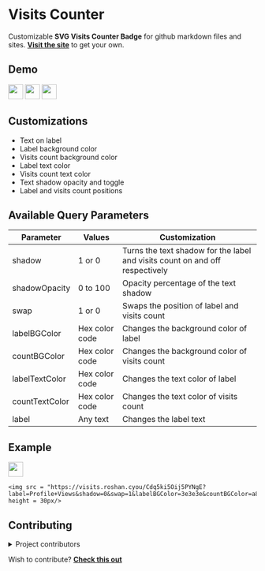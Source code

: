 # Visits Counter

Customizable **SVG Visits Counter Badge** for github markdown files and sites. **[Visit the site](https://visits.roshan.cyou)** to get your own.

## Demo

<img src = "https://visits.roshan.cyou/Cdq5ki5Oij5PYNgE?countBGColor=A2C93E" height = 30px/> <img src = "https://visits.roshan.cyou/Cdq5ki5Oij5PYNgE?label=Profile+Views&shadow=0&swap=1&labelBGColor=3e3e3e&countBGColor=a8a8a8&labelTextColor=ffffff&countTextColor=000000" height = 30px/> <img src = "https://visits.roshan.cyou/Cdq5ki5Oij5PYNgE?label=Hit%20Count&textShadow=1&labelBGColor=1CA2F1&countBGColor=3e3e3e&labelTextColor=FFFFFF&countTextColor=ffffff" height = 30px/>

## Customizations

- Text on label
- Label background color
- Visits count background color
- Label text color
- Visits count text color
- Text shadow opacity and toggle
- Label and visits count positions

## Available Query Parameters
| **Parameter** | **Values**    | **Customization**                                                            |
|---------------|---------------|------------------------------------------------------------------------------|
| shadow        | 1 or 0        | Turns the text shadow for the label and visits count on and off respectively |
| shadowOpacity | 0 to 100 | Opacity percentage of the text shadow |
| swap        | 1 or 0        | Swaps the position of label and visits count |
| labelBGColor  | Hex color code | Changes the background color of label                                        |
| countBGColor         | Hex color code | Changes the background color of visits count                                 |
| labelTextColor       | Hex color code | Changes the text color of label                                              |
| countTextColor       | Hex color code | Changes the text color of visits count                                       |
| label        | Any text      | Changes the label text                                                            |

## Example

<img src = "https://visits.roshan.cyou/Cdq5ki5Oij5PYNgE?label=Profile+Views&shadow=0&swap=1&labelBGColor=3e3e3e&countBGColor=a8a8a8&labelTextColor=ffffff&countTextColor=000000" height = 30px/>

```
<img src = "https://visits.roshan.cyou/Cdq5ki5Oij5PYNgE?label=Profile+Views&shadow=0&swap=1&labelBGColor=3e3e3e&countBGColor=a8a8a8&labelTextColor=ffffff&countTextColor=000000" height = 30px/>
```

## Contributing

<details>
<summary>Project contributors</summary>

### 

| | **Contribution**|
| --- | --- |
| [Alex K](https://github.com/Leetcore) | Fixed a bug in the package.json scripts |
| [Derzan Chiang](https://github.com/MiTo0o) | Added support for label and visits count swap |
| [MiTo0o](https://github.com/Misterr-H) | Documented the query parameters |
| [Nishanth](https://github.com/Nishanth-thunder) | Created the code of conduct |
| [Isuru Maldeniya](https://github.com/isurumaldeniya) | Made the shadow opacity customizable |

</details>

Wish to contribute? **[Check this out](CONTRIBUTING.md)**